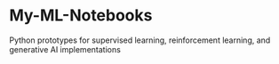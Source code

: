 # My-ML-Notebooks
Python prototypes for supervised learning, reinforcement learning, and generative AI implementations
